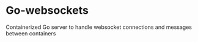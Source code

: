 # Go-websockets
Containerized Go server to handle websocket connections and messages between containers
